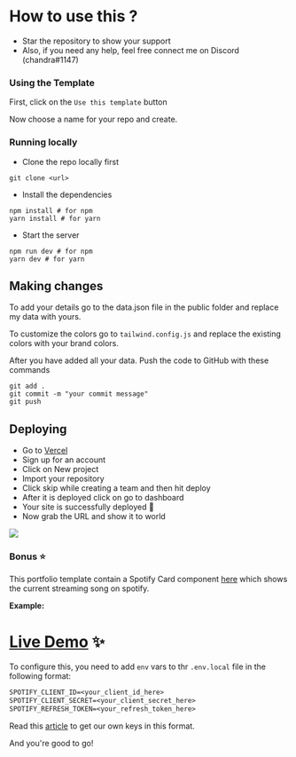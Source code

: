 # How to use this ?

- Star the repository to show your support
- Also, if you need any help, feel free connect me on Discord (chandra#1147)

### Using the Template

First, click on the `Use this template` button


Now choose a name for your repo and create.


### Running locally

- Clone the repo locally first

```git
git clone <url>
```

- Install the dependencies

```
npm install # for npm
yarn install # for yarn
```

- Start the server

```
npm run dev # for npm
yarn dev # for yarn
```

## Making changes

To add your details go to the data.json file in the public folder and replace my data with yours.

To customize the colors go to `tailwind.config.js` and replace the existing colors with your brand colors.

After you have added all your data. Push the code to GitHub with these commands

```
git add .
git commit -m "your commit message"
git push
```

## Deploying

- Go to [Vercel](https://vercel.com/dashboard)
- Sign up for an account
- Click on New project
- Import your repository
- Click skip while creating a team and then hit deploy
- After it is deployed click on go to dashboard
- Your site is successfully deployed 🥳
- Now grab the URL and show it to world

![](./public/assests/docs/vercel.png)

### Bonus ⭐

This portfolio template contain a Spotify Card component [here](./pages/api/now-playing.ts) which shows the current streaming song on spotify.

**Example:**

# [Live Demo](https://linktree-ck.vercel.app/) :sparkles: 

To configure this, you need to add `env` vars to thr `.env.local` file in the following format:

```txt
SPOTIFY_CLIENT_ID=<your_client_id_here>
SPOTIFY_CLIENT_SECRET=<your_client_secret_here>
SPOTIFY_REFRESH_TOKEN=<your_refresh_token_here>
```

Read this [article](https://leerob.io/blog/spotify-api-nextjs) to get our own keys in this format.

And you're good to go!

